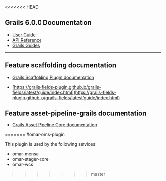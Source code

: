 <<<<<<< HEAD
## Grails 6.0.0 Documentation

- [User Guide](https://docs.grails.org/6.0.0/guide/index.html)
- [API Reference](https://docs.grails.org/6.0.0/api/index.html)
- [Grails Guides](https://guides.grails.org/index.html)
---

## Feature scaffolding documentation

- [Grails Scaffolding Plugin documentation](https://grails.github.io/scaffolding/latest/groovydoc/)

- [https://grails-fields-plugin.github.io/grails-fields/latest/guide/index.html](https://grails-fields-plugin.github.io/grails-fields/latest/guide/index.html)

## Feature asset-pipeline-grails documentation

- [Grails Asset Pipeline Core documentation](https://www.asset-pipeline.com/manual/)

=======
#omar-oms-plugin

This plugin is used by the following services:

* omar-mensa
* omar-stager-core
* omar-wcs
>>>>>>> master
